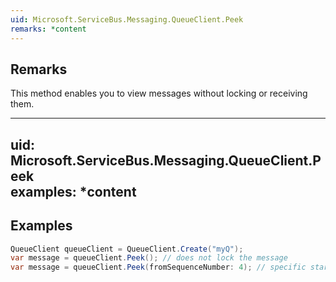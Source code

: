 ```yaml
---  
uid: Microsoft.ServiceBus.Messaging.QueueClient.Peek  
remarks: *content  
---  
```

  
## Remarks  
 This method enables you to view messages without locking or receiving them.  
  
---  
uid: Microsoft.ServiceBus.Messaging.QueueClient.Peek  
examples: *content  
---  
  
## Examples  
  
```c#  
QueueClient queueClient = QueueClient.Create("myQ");  
var message = queueClient.Peek(); // does not lock the message  
var message = queueClient.Peek(fromSequenceNumber: 4); // specific starting point  
```